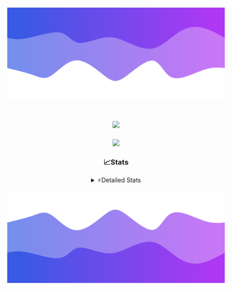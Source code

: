 ![Header](./header.png)
<div align="center">

<h1 align="center">
  <a href="https://git.io/typing-svg">
    <img src="https://readme-typing-svg.herokuapp.com/?lines=Hello,+There!+%F0%9F%91%8B;This+is+chicho.;Owner+on+Ocean;&center=true&size=25">
  </a>
</h1>
  
<p align="center">
  <img src="https://lanyard.cnrad.dev/api/852683595378196480" />
</p>

### 📈Stats
<details>
    <summary> ⚡Detailed Stats</summary>
    <br/>

<!--START_SECTION:waka-->
![Code Time](http://img.shields.io/badge/Code%20Time-477%20hrs%2011%20mins-blue)

![Profile Views](http://img.shields.io/badge/Profile%20Views-6-blue)

**🐱 My GitHub Data** 

> 📦 43.7 kB Used in GitHub's Storage 
 > 
> 🏆 47 Contributions in the Year 2023
 > 
> 🚫 Not Opted to Hire
 > 
> 📜 12 Public Repositories 
 > 
> 🔑 7 Private Repositories 
 > 
**I'm a Night 🦉** 

```text
🌞 Morning                17 commits          █░░░░░░░░░░░░░░░░░░░░░░░░   05.36 % 
🌆 Daytime                37 commits          ███░░░░░░░░░░░░░░░░░░░░░░   11.67 % 
🌃 Evening                152 commits         ████████████░░░░░░░░░░░░░   47.95 % 
🌙 Night                  111 commits         █████████░░░░░░░░░░░░░░░░   35.02 % 
```
📅 **I'm Most Productive on Tuesday** 

```text
Monday                   19 commits          █░░░░░░░░░░░░░░░░░░░░░░░░   05.99 % 
Tuesday                  73 commits          ██████░░░░░░░░░░░░░░░░░░░   23.03 % 
Wednesday                62 commits          █████░░░░░░░░░░░░░░░░░░░░   19.56 % 
Thursday                 45 commits          ████░░░░░░░░░░░░░░░░░░░░░   14.20 % 
Friday                   36 commits          ███░░░░░░░░░░░░░░░░░░░░░░   11.36 % 
Saturday                 31 commits          ██░░░░░░░░░░░░░░░░░░░░░░░   09.78 % 
Sunday                   51 commits          ████░░░░░░░░░░░░░░░░░░░░░   16.09 % 
```


📊 **This Week I Spent My Time On** 

```text
🕑︎ Time Zone: America/Argentina/Buenos_Aires

💬 Programming Languages: 
HTML                     8 hrs 36 mins       ██████████░░░░░░░░░░░░░░░   38.57 % 
JavaScript               6 hrs 14 mins       ███████░░░░░░░░░░░░░░░░░░   27.97 % 
Python                   4 hrs 20 mins       █████░░░░░░░░░░░░░░░░░░░░   19.46 % 
CSS                      3 hrs 3 mins        ███░░░░░░░░░░░░░░░░░░░░░░   13.70 % 
JSON                     3 mins              ░░░░░░░░░░░░░░░░░░░░░░░░░   00.28 % 

🔥 Editors: 
VS Code                  22 hrs 20 mins      █████████████████████████   100.00 % 

🐱‍💻 Projects: 
Unknown Project          7 hrs 4 mins        ████████░░░░░░░░░░░░░░░░░   31.69 % 
ArgBuyReps               4 hrs 51 mins       █████░░░░░░░░░░░░░░░░░░░░   21.72 % 
Coder                    4 hrs 5 mins        █████░░░░░░░░░░░░░░░░░░░░   18.33 % 
React                    3 hrs 49 mins       ████░░░░░░░░░░░░░░░░░░░░░   17.11 % 
ecommerce                2 hrs 29 mins       ███░░░░░░░░░░░░░░░░░░░░░░   11.15 % 

💻 Operating System: 
Windows                  22 hrs 20 mins      █████████████████████████   100.00 % 
```

**I Mostly Code in JavaScript** 

```text
JavaScript               9 repos             ████████░░░░░░░░░░░░░░░░░   32.14 % 
HTML                     4 repos             ████░░░░░░░░░░░░░░░░░░░░░   14.29 % 
CSS                      4 repos             ████░░░░░░░░░░░░░░░░░░░░░   14.29 % 
C#                       2 repos             ██░░░░░░░░░░░░░░░░░░░░░░░   07.14 % 
Batchfile                1 repo              █░░░░░░░░░░░░░░░░░░░░░░░░   03.57 % 
```




 Last Updated on 29/10/2023 01:53:52 UTC
<!--END_SECTION:waka-->
</details>

![Footer](./footer.png)
